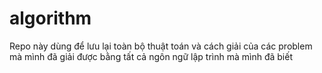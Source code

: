 # algorithm
Repo này dùng để lưu lại toàn bộ thuật toán và cách giải của các problem mà mình đã giải được bằng tất cả ngôn ngữ lập trình mà mình đã biết
